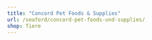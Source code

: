 ```yaml
---
title: "Concord Pet Foods & Supplies"
url: /seaford/concord-pet-foods-und-supplies/
shop: Tiere
---
```

